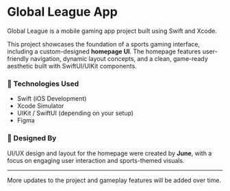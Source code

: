 # Global League App

Global League is a mobile gaming app project built using Swift and Xcode.

This project showcases the foundation of a sports gaming interface, including a custom-designed **homepage UI**. The homepage features user-friendly navigation, dynamic layout concepts, and a clean, game-ready aesthetic built with SwiftUI/UIKit components.

### 🔧 Technologies Used
- Swift (iOS Development)
- Xcode Simulator
- UIKit / SwiftUI (depending on your setup)
- Figma

### 🎨 Designed By
UI/UX design and layout for the homepage were created by **June**, with a focus on engaging user interaction and sports-themed visuals.

---

More updates to the project and gameplay features will be added over time.


